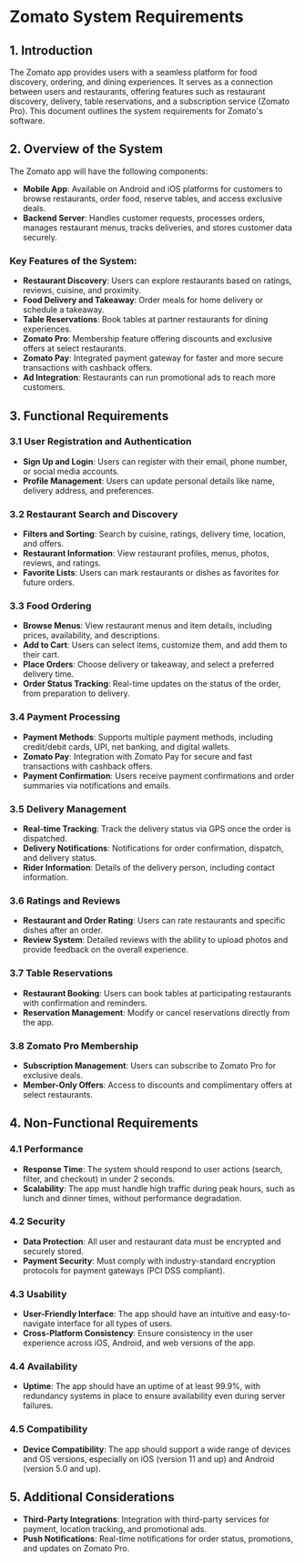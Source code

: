 # Zomato System Requirements

## 1. Introduction
The Zomato app provides users with a seamless platform for food discovery, ordering, and dining experiences. It serves as a connection between users and restaurants, offering features such as restaurant discovery, delivery, table reservations, and a subscription service (Zomato Pro). This document outlines the system requirements for Zomato's software.

## 2. Overview of the System
The Zomato app will have the following components:

- **Mobile App**: Available on Android and iOS platforms for customers to browse restaurants, order food, reserve tables, and access exclusive deals.
- **Backend Server**: Handles customer requests, processes orders, manages restaurant menus, tracks deliveries, and stores customer data securely.

### Key Features of the System:
- **Restaurant Discovery**: Users can explore restaurants based on ratings, reviews, cuisine, and proximity.
- **Food Delivery and Takeaway**: Order meals for home delivery or schedule a takeaway.
- **Table Reservations**: Book tables at partner restaurants for dining experiences.
- **Zomato Pro**: Membership feature offering discounts and exclusive offers at select restaurants.
- **Zomato Pay**: Integrated payment gateway for faster and more secure transactions with cashback offers.
- **Ad Integration**: Restaurants can run promotional ads to reach more customers.

## 3. Functional Requirements

### 3.1 User Registration and Authentication
- **Sign Up and Login**: Users can register with their email, phone number, or social media accounts.
- **Profile Management**: Users can update personal details like name, delivery address, and preferences.

### 3.2 Restaurant Search and Discovery
- **Filters and Sorting**: Search by cuisine, ratings, delivery time, location, and offers.
- **Restaurant Information**: View restaurant profiles, menus, photos, reviews, and ratings.
- **Favorite Lists**: Users can mark restaurants or dishes as favorites for future orders.

### 3.3 Food Ordering
- **Browse Menus**: View restaurant menus and item details, including prices, availability, and descriptions.
- **Add to Cart**: Users can select items, customize them, and add them to their cart.
- **Place Orders**: Choose delivery or takeaway, and select a preferred delivery time.
- **Order Status Tracking**: Real-time updates on the status of the order, from preparation to delivery.

### 3.4 Payment Processing
- **Payment Methods**: Supports multiple payment methods, including credit/debit cards, UPI, net banking, and digital wallets.
- **Zomato Pay**: Integration with Zomato Pay for secure and fast transactions with cashback offers.
- **Payment Confirmation**: Users receive payment confirmations and order summaries via notifications and emails.

### 3.5 Delivery Management
- **Real-time Tracking**: Track the delivery status via GPS once the order is dispatched.
- **Delivery Notifications**: Notifications for order confirmation, dispatch, and delivery status.
- **Rider Information**: Details of the delivery person, including contact information.

### 3.6 Ratings and Reviews
- **Restaurant and Order Rating**: Users can rate restaurants and specific dishes after an order.
- **Review System**: Detailed reviews with the ability to upload photos and provide feedback on the overall experience.

### 3.7 Table Reservations
- **Restaurant Booking**: Users can book tables at participating restaurants with confirmation and reminders.
- **Reservation Management**: Modify or cancel reservations directly from the app.

### 3.8 Zomato Pro Membership
- **Subscription Management**: Users can subscribe to Zomato Pro for exclusive deals.
- **Member-Only Offers**: Access to discounts and complimentary offers at select restaurants.

## 4. Non-Functional Requirements

### 4.1 Performance
- **Response Time**: The system should respond to user actions (search, filter, and checkout) in under 2 seconds.
- **Scalability**: The app must handle high traffic during peak hours, such as lunch and dinner times, without performance degradation.

### 4.2 Security
- **Data Protection**: All user and restaurant data must be encrypted and securely stored.
- **Payment Security**: Must comply with industry-standard encryption protocols for payment gateways (PCI DSS compliant).

### 4.3 Usability
- **User-Friendly Interface**: The app should have an intuitive and easy-to-navigate interface for all types of users.
- **Cross-Platform Consistency**: Ensure consistency in the user experience across iOS, Android, and web versions of the app.

### 4.4 Availability
- **Uptime**: The app should have an uptime of at least 99.9%, with redundancy systems in place to ensure availability even during server failures.

### 4.5 Compatibility
- **Device Compatibility**: The app should support a wide range of devices and OS versions, especially on iOS (version 11 and up) and Android (version 5.0 and up).

## 5. Additional Considerations
- **Third-Party Integrations**: Integration with third-party services for payment, location tracking, and promotional ads.
- **Push Notifications**: Real-time notifications for order status, promotions, and updates on Zomato Pro.